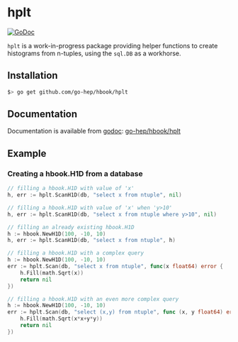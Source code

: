 hplt
====

[![GoDoc](https://godoc.org/github.com/go-hep/hbook/hplt?status.svg)](https://godoc.org/github.com/go-hep/hbook/hplt)

`hplt` is a work-in-progress package providing helper functions to create histograms from n-tuples, using the `sql.DB` as a workhorse.

## Installation

```sh
$> go get github.com/go-hep/hbook/hplt
```

## Documentation

Documentation is available from [godoc](https://godoc.org):
[go-hep/hbook/hplt](https://godoc.org/github.com/go-hep/hbook/hplt)

## Example

### Creating a hbook.H1D from a database

```go
// filling a hbook.H1D with value of 'x'
h, err := hplt.ScanH1D(db, "select x from ntuple", nil)

// filling a hbook.H1D with value of 'x' when 'y>10'
h, err := hplt.ScanH1D(db, "select x from ntuple where y>10", nil)

// filling an already existing hbook.H1D
h := hbook.NewH1D(100, -10, 10)
h, err := hplt.ScanH1D(db, "select x from ntuple", h)

// filling a hbook.H1D with a complex query
h := hbook.NewH1D(100, -10, 10)
err := hplt.Scan(db, "select x from ntuple", func(x float64) error {
	h.Fill(math.Sqrt(x))
	return nil
})

// filling a hbook.H1D with an even more complex query
h := hbook.NewH1D(100, -10, 10)
err := hplt.Scan(db, "select (x,y) from ntuple", func (x, y float64) error {
	h.Fill(math.Sqrt(x*x+y*y))
	return nil
})
```
